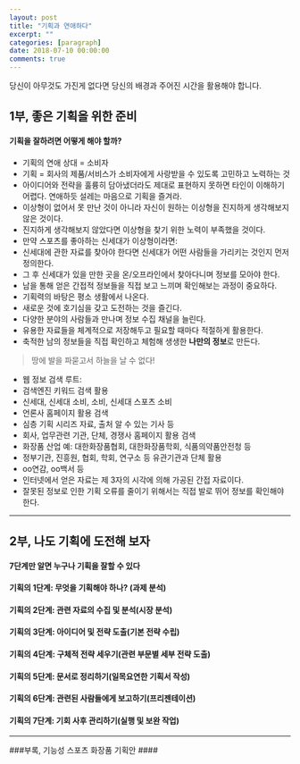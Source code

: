 ```yaml
---
layout: post
title: "기획과 연애하다"
excerpt: ""
categories: [paragraph]
date: 2018-07-10 00:00:00
comments: true
---
```


당신이 아무것도 가진게 없다면 당신의 배경과 주어진 시간을 활용해야 합니다.

## 1부, 좋은 기획을 위한 준비

#### 기획을 잘하려면 어떻게 해야 할까?

-	기획의 연애 상대 = 소비자
-	기획 = 회사의 제품/서비스가 소비자에게 사랑받을 수 있도록 고민하고 노력하는 것
-	아이디어와 전략을 훌륭히 담아냈더라도 제대로 표현하지 못하면 타인이 이해하기 어렵다. 연애하듯 설레는 마음으로 기획을 즐겨라.  
-	이상형이 없어서 못 만난 것이 아니라 자신이 원하는 이상형을 진지하게 생각해보지 않은 것이다.  
-	진지하게 생각해보지 않았다면 이상형을 찾기 위한 노력이 부족했을 것이다.  
-	만약 스포츠를 좋아하는 신세대가 이상형이라면:  
-	신세대에 관한 자료를 찾아야 한다면 신세대가 어떤 사람들을 가리키는 것인지 먼저 정의한다.  
-	그 후 신세대가 있을 만한 곳을 온/오프라인에서 찾아다니며 정보를 모아야 한다.  
-	남을 통해 얻은 간접적 정보들을 직접 보고 느끼며 확인해보는 과정이 중요하다.  
-	기획력의 바탕은 평소 생활에서 나온다.  
-	새로운 것에 호기심을 갖고 도전하는 것을 즐긴다.  
-	다양한 분야의 사람들과 만나며 정보 수집 채널을 늘린다.  
-	유용한 자료들을 체계적으로 저장해두고 필요할 때마다 적절하게 활용한다.  
-	축적한 남의 정보들을 직접 확인하고 체험해 생생한 **나만의 정보**로 만든다.

> 땅에 발을 파묻고서 하늘을 날 수 없다!

-	웹 정보 검색 루트:
-	검색엔진 키워드 검색 활용
-	신세대, 신세대 소비, 소비, 신세대 스포츠 소비
-	언론사 홈페이지 활용 검색
-	심층 기획 시리즈 자료, 출처 알 수 있는 기사 등
-	회사, 업무관련 기관, 단체, 경쟁사 홈페이지 활용 검색
-	화장품 산업 예: 대한화장품협회, 대한화장품학회, 식품의약품안전청 등
-	정부기관, 진흥원, 협회, 학회, 연구소 등 유관기관과 단체 활용
-	oo연감, oo백서 등
-	인터넷에서 얻은 자료는 제 3자의 시각에 의해 가공된 간접 자료이다.
-	잘못된 정보로 인한 기획 오류를 줄이기 위해서는 직접 발로 뛰어 정보를 확인해야 한다.

---

## 2부, 나도 기획에 도전해 보자

#### 7단계만 알면 누구나 기획을 잘할 수 있다


#### 기획의 1단계: 무엇을 기획해야 하나? (과제 분석)

#### 기획의 2단계: 관련 자료의 수집 및 분석(시장 분석)

#### 기획의 3단계: 아이디어 및 전략 도출(기본 전략 수립)

#### 기획의 4단계: 구체적 전략 세우기(관련 부문별 세부 전략 도출)

#### 기획의 5단계: 문서로 정리하기(일목요연한 기획서 작성)

#### 기획의 6단계: 관련된 사람들에게 보고하기(프리젠테이션)

#### 기획의 7단계: 기회 사후 관리하기(실행 및 보완 작업)

---

###부록, 기능성 스포츠 화장품 기획안 ####

